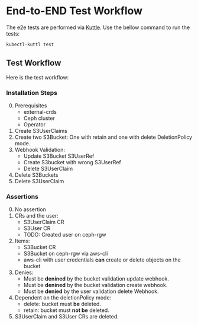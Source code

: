 # End-to-END Test Workflow

The e2e tests are performed via [Kuttle](https://kuttl.dev/). Use the bellow command to run the tests:

```bash
kubectl-kuttl test
```

## Test Workflow

Here is the test workflow:

### Installation Steps

0. Prerequisites
    - external-crds
    - Ceph cluster
    - Operator
1. Create S3UserClaims  
2. Create two S3Bucket: One with retain and one with delete DeletionPolicy mode.
3. Webhook Validation:
    - Update S3Bucket S3UserRef
    - Create S3bucket with wrong S3UserRef
    - Delete S3UserClaim
4. Delete S3Buckets
5. Delete S3UserClaim

### Assertions

0. No assertion
1. CRs and the user:
    - S3UserClaim CR
    - S3User CR
    - TODO: Created user on ceph-rgw
2. Items:
    - S3Bucket CR
    - S3Bucket on ceph-rgw via aws-cli
    - aws-cli with user credentials **can** create or delete objects on the bucket
3. Denies:
    - Must be **denined** by the bucket validation update webhook.
    - Must be **denined** by the bucket validation create webhook.
    - Must be **denied** by the user validation delete Webhook.
4. Dependent on the deletionPolicy mode:
    - delete: bucket must **be** deleted.
    - retain: bucket must **not be** deleted.
5. S3UserClaim and S3User CRs are deleted.
